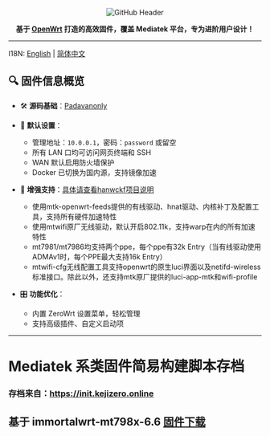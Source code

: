 <div align="center">

![GitHub Header](https://git.kejizero.online/zhao/image/raw/branch/main/openwrt.png)

**基于 [OpenWrt](https://github.com/openwrt/openwrt) 打造的高效固件，覆盖 Mediatek 平台，专为进阶用户设计！**  

</div>

---

I18N: [English](README_EN.md) | [简体中文](README.md) 

## 🔍 固件信息概览 
- 🛠 **源码基础**：[Padavanonly](https://github.com/padavanonly/immortalwrt-mt798x-24.10)

- 🔧 **默认设置**：
  - 管理地址：`10.0.0.1`，密码：`password` 或留空
  - 所有 LAN 口均可访问网页终端和 SSH
  - WAN 默认启用防火墙保护
  - Docker 已切换为国内源，支持镜像加速
 
- 🚀 **增强支持**：[具体请查看hanwckf项目说明](https://cmi.hanwckf.top/p/immortalwrt-mt798x)
  - 使用mtk-openwrt-feeds提供的有线驱动、hnat驱动、内核补丁及配置工具，支持所有硬件加速特性
  - 使用mtwifi原厂无线驱动，默认开启802.11k，支持warp在内的所有加速特性
  - mt7981/mt7986均支持两个ppe，每个ppe有32k Entry（当有线驱动使用ADMAv1时，每个PPE最大支持16k Entry）
  - mtwifi-cfg无线配置工具支持openwrt的原生luci界面以及netifd-wireless标准接口。除此以外，还支持mtk原厂提供的luci-app-mtk和wifi-profile

- 🎛 **功能优化**：
  - 内置 ZeroWrt 设置菜单，轻松管理
  - 支持高级插件、自定义启动项

---
# Mediatek 系类固件简易构建脚本存档

### 存档来自：https://init.kejizero.online

## 基于 immortalwrt-mt798x-6.6 [固件下载](https://github.com/padavanonly/immortalwrt-mt798x-6.6)


